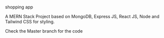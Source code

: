 shopping app

A MERN Stack Project based on MongoDB, Express JS, React JS, Node and Tailwind CSS for styling.

Check the Master branch for the code
